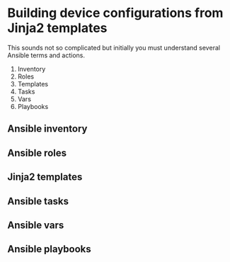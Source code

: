 # Building device configurations from Jinja2 templates

This sounds not so complicated but initially you must understand several Ansible terms and actions.
1. Inventory
2. Roles
3. Templates
4. Tasks
5. Vars
6. Playbooks

## Ansible inventory

## Ansible roles

## Jinja2 templates

## Ansible tasks

## Ansible vars

## Ansible playbooks
